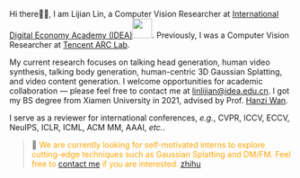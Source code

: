 Hi there👋🏻, I am Lijian Lin, a Computer Vision Researcher at [International Digital Economy Academy (IDEA)](https://idea.edu.cn)<img src='./images/idea.jpg' style='width: 2.5em;'>. Previously, I was a Computer Vision Researcher at [Tencent ARC Lab](https://arc.tencent.com/zh/index).

My current research focuses on talking head generation, human video synthesis, talking body generation, human-centric 3D Gaussian Splatting, and video content generation. I welcome opportunities for academic collaboration — please feel free to contact me at linlijian@idea.edu.cn. I got my BS degree from Xiamen University in 2021, advised by Prof. [Hanzi Wan](https://pami.xmu.edu.cn/hanzi/).


I serve as a reviewer for international conferences, *e.g.*, CVPR, ICCV, ECCV, NeuIPS, ICLR, ICML, ACM MM, AAAI, *etc.*.

> 👏 <span style="color:orange;"> We are currently looking for self-motivated interns to explore cutting-edge techniques such as Gaussian Splatting and DM/FM. Feel free to [contact me](mailto:linlijian@idea.edu.cn) if you are interested. [zhihu](https://zhuanlan.zhihu.com/p/582929545) </span>
